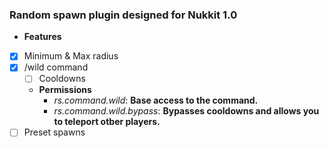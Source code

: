 ### Random spawn plugin designed for Nukkit 1.0
* **Features**
- [x] Minimum & Max radius
- [x] /wild command
  - [ ] Cooldowns
  - **Permissions**
    - *rs.command.wild*: **Base access to the command.**
    - *rs.command.wild.bypass*: **Bypasses cooldowns and allows you to teleport otber players.**
- [ ] Preset spawns
